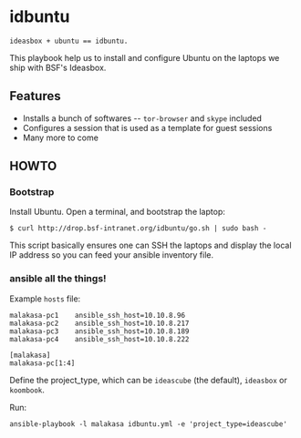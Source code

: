 # idbuntu

    ideasbox + ubuntu == idbuntu.

This playbook help us to install and configure Ubuntu on the laptops we ship
with BSF's Ideasbox.

## Features

* Installs a bunch of softwares -- `tor-browser` and `skype` included
* Configures a session that is used as a template for guest sessions
* Many more to come

## HOWTO

### Bootstrap

Install Ubuntu. Open a terminal, and bootstrap the laptop:

    $ curl http://drop.bsf-intranet.org/idbuntu/go.sh | sudo bash -

This script basically ensures one can SSH the laptops and display the local
IP address so you can feed your ansible inventory file.

### ansible all the things!

Example `hosts` file:

    malakasa-pc1    ansible_ssh_host=10.10.8.96
    malakasa-pc2    ansible_ssh_host=10.10.8.217
    malakasa-pc3    ansible_ssh_host=10.10.8.189
    malakasa-pc4    ansible_ssh_host=10.10.8.222
    
    [malakasa]
    malakasa-pc[1:4]

Define the project_type, which can be `ideascube` (the default), `ideasbox` or `koombook`.

Run:

    ansible-playbook -l malakasa idbuntu.yml -e 'project_type=ideascube'
